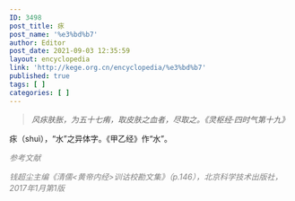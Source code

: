 ```yaml
---
ID: 3498
post_title: 㽷
post_name: '%e3%bd%b7'
author: Editor
post_date: 2021-09-03 12:35:59
layout: encyclopedia
link: 'http://kege.org.cn/encyclopedia/%e3%bd%b7'
published: true
tags: [ ]
categories: [ ]
---
```

<blockquote><em>风㽷肤胀，为五十七痏，取皮肤之血者，尽取之。《灵枢经·四时气第十九》</em></blockquote>
㽷（shuì），“水”之异体字。《甲乙经》作“水”。

<span style="color: #808080;"><em>参考文献</em></span>

<span style="color: #808080;"><em>钱超尘主编《清儒&lt;黄帝内经&gt;训诂校勘文集》（p.146），北京科学技术出版社，2017年1月第1版</em></span>